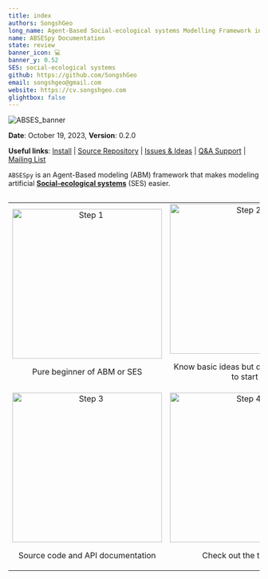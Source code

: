 ```yaml
---
title: index
authors: SongshGeo
long_name: Agent-Based Social-ecological systems Modelling Framework in Python
name: ABSESpy Documentation
state: review
banner_icon: 💻
banner_y: 0.52
SES: social-ecological systems
github: https://github.com/SongshGeo
email: songshgeo@gmail.com
website: https://cv.songshgeo.com
glightbox: false
---
```

![ABSES_banner](https://songshgeo-picgo-1302043007.cos.ap-beijing.myqcloud.com/uPic/CleanShot%202023-10-19%20at%2019.08.12@2x.png)

<!-- Language: [English Readme](#) | [简体中文](README_ch) -->

**Date**: October 19, 2023, **Version**: 0.2.0

**Useful links**: [Install](home/install.md) | [Source Repository](https://github.com/ABSESpy/ABSESpy) | [Issues & Ideas](https://github.com/ABSESpy/ABSESpy/issues) | [Q&A Support](https://github.com/ABSESpy/ABSESpy/discussions) | [Mailing List](https://groups.google.com/g/absespy)

`ABSESpy` is an Agent-Based modeling (ABM) framework that makes modeling artificial **[Social-ecological systems](https://songshgeo.github.io/ABSESpy/docs/about/)** (SES) easier.

<div style="display: flex; justify-content: center;">
<table>
    <tr>
        <td style="text-align: center;">
            <a href="examples/gallery.md">
                <img src="https://songshgeo-picgo-1302043007.cos.ap-beijing.myqcloud.com/uPic/D6J1Gj.png" alt="Step 1" width="300"/>
            </a>
            <p>Pure beginner of ABM or SES</p>
        </td>
        <td style="text-align: center;">
            <a href="https://cv.songshgeo.com/">
                <img src="https://songshgeo-picgo-1302043007.cos.ap-beijing.myqcloud.com/uPic/9324755_wiki_wikipedia_book_directory_ebook_icon.png" alt="Step 2" width="300"/>
            </a>
            <p>Know basic ideas but don't know how to start</p>
        </td>
    </tr>
    <tr>
        <td style="text-align: center;">
            <a href="https://cv.songshgeo.com/">
                <img src="https://songshgeo-picgo-1302043007.cos.ap-beijing.myqcloud.com/uPic/1238311_div_div%20coding_html_html%20coding_source%20code_icon.png" alt="Step 3" width="300"/>
            </a>
            <p>Source code and API documentation</p>
        </td>
        <td style="text-align: center;">
            <a href="https://cv.songshgeo.com/">
                <img src="https://songshgeo-picgo-1302043007.cos.ap-beijing.myqcloud.com/uPic/942329_computer_internet_laptop_learn_teach_icon.png" alt="Step 4" width="300"/>
            </a>
            <p>Check out the tutorials</p>
        </td>
    </tr>
</table>
</div>
